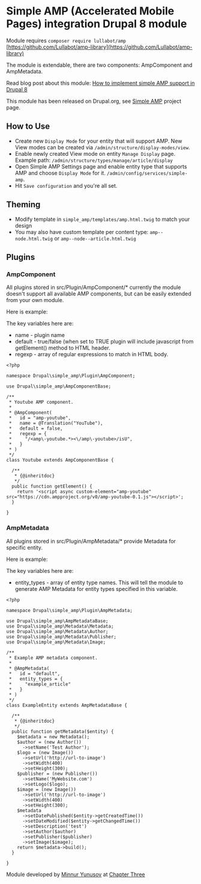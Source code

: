 # Simple AMP (Accelerated Mobile Pages) integration Drupal 8 module

Module requires `composer require lullabot/amp` [https://github.com/Lullabot/amp-library](https://github.com/Lullabot/amp-library)

The module is extendable, there are two components: AmpComponent and AmpMetadata.

Read blog post about this module: [How to implement simple AMP support in Drupal 8](https://www.chapterthree.com/blog/how-implement-simple-amp-support-drupal-8)

This module has been released on Drupal.org, see [Simple AMP](https://goo.gl/UNR6m4) project page.

## How to Use

- Create new `Display Mode` for your entity that will support AMP. New View modes can be created via `/admin/structure/display-modes/view`.
- Enable newly created View mode on entity `Manage Display` page. Example path: `/admin/structure/types/manage/article/display`
- Open Simple AMP Settings page and enable entity type that supports AMP and choose `Display Mode` for it. `/admin/config/services/simple-amp`.
- Hit `Save configuration` and you're all set.

## Theming

- Modify template in `simple_amp/templates/amp.html.twig` to match your design 
- You may also have custom template per content type: `amp--node.html.twig` or `amp--node--article.html.twig`

## Plugins

### AmpComponent

All plugins stored in src/Plugin/AmpComponent/* currently the module doesn't support all available AMP components, but can be easily extended from your own module.

Here is example:

The key variables here are:

- name - plugin name
- default - true/false (when set to TRUE plugin will include javascript from getElement() method to HTML header.
- regexp - array of regular expressions to match in HTML body.

```
<?php

namespace Drupal\simple_amp\Plugin\AmpComponent;

use Drupal\simple_amp\AmpComponentBase;

/**
 * Youtube AMP component.
 *
 * @AmpComponent(
 *   id = "amp-youtube",
 *   name = @Translation("YouTube"),
 *   default = false,
 *   regexp = {
 *     "/<amp\-youtube.*><\/amp\-youtube>/isU",
 *   }
 * )
 */
class Youtube extends AmpComponentBase {

  /**
   * {@inheritdoc}
   */
  public function getElement() {
    return '<script async custom-element="amp-youtube" src="https://cdn.ampproject.org/v0/amp-youtube-0.1.js"></script>';
  }

}
```

### AmpMetadata

All plugins stored in src/Plugin/AmpMetadata/* provide Metadata for specific entity.

Here is example:

The key variables here are:

- entity_types - array of entity type names. This will tell the module to generate AMP Metadata for entity types specified in this variable.

```
<?php

namespace Drupal\simple_amp\Plugin\AmpMetadata;

use Drupal\simple_amp\AmpMetadataBase;
use Drupal\simple_amp\Metadata\Metadata;
use Drupal\simple_amp\Metadata\Author;
use Drupal\simple_amp\Metadata\Publisher;
use Drupal\simple_amp\Metadata\Image;

/**
 * Example AMP metadata component.
 *
 * @AmpMetadata(
 *   id = "default",
 *   entity_types = {
 *     "example_article"
 *   }
 * )
 */
class ExampleEntity extends AmpMetadataBase {

  /**
   * {@inheritdoc}
   */
  public function getMetadata($entity) {
    $metadata = new Metadata();
    $author = (new Author())
      ->setName('Test Author');
    $logo = (new Image())
      ->setUrl('http://url-to-image')
      ->setWidth(400)
      ->setHeight(300);
    $publisher = (new Publisher())
      ->setName('MyWebsite.com')
      ->setLogo($logo);
    $image = (new Image())
      ->setUrl('http://url-to-image')
      ->setWidth(400)
      ->setHeight(300);
    $metadata
      ->setDatePublished($entity->getCreatedTime())
      ->setDateModified($entity->getChangedTime())
      ->setDescription('test')
      ->setAuthor($author)
      ->setPublisher($publisher)
      ->setImage($image);
    return $metadata->build();
  }

}
```

Module developed by [Minnur Yunusov](https://www.minnur.com) at [Chapter Three](https://www.chapterthree.com)